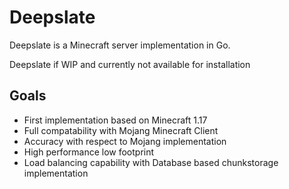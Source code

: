 # Deepslate
Deepslate is a Minecraft server implementation in Go.

Deepslate if WIP and currently not available for installation


## Goals
- First implementation based on Minecraft 1.17
- Full compatability with Mojang Minecraft Client
- Accuracy with respect to Mojang implementation
- High performance low footprint
- Load balancing capability with Database based chunkstorage implementation
